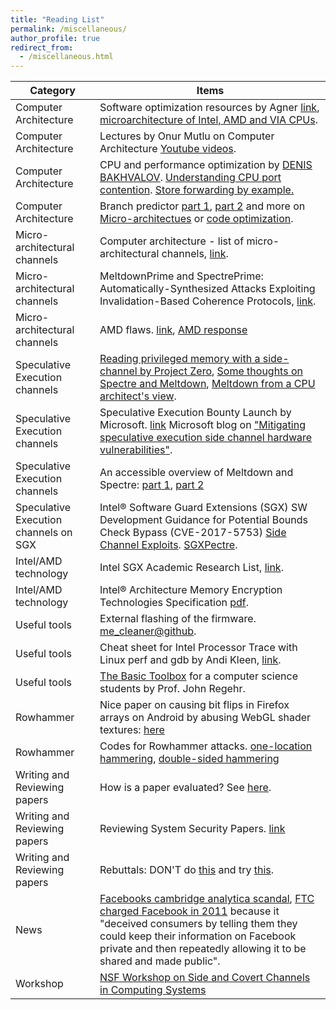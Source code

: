 ```yaml
---
title: "Reading List"
permalink: /miscellaneous/
author_profile: true
redirect_from: 
  - /miscellaneous.html
---
```

| Category                 | Items                                                                            |
|--------------------------|--------------------------------------------------------------------------------- |
| Computer Architecture | Software optimization resources by Agner [link](http://agner.org/optimize/), [microarchitecture of Intel, AMD and VIA CPUs](http://agner.org/optimize/microarchitecture.pdf). | 
| Computer Architecture | Lectures by Onur Mutlu on Computer Architecture [Youtube videos](https://www.youtube.com/playlist?list=PL5Q2soXY2Zi9OhoVQBXYFIZywZXCPl4M_). |
| Computer Architecture | CPU and performance optimization by [DENIS BAKHVALOV](https://dendibakh.github.io/notes/). [Understanding CPU port contention](https://dendibakh.github.io/blog/2018/03/21/port-contention). [Store forwarding by example.](https://dendibakh.github.io/blog/2018/03/09/Store-forwarding)
| Computer Architecture | Branch predictor [part 1](https://xania.org/201602/bpu-part-one), [part 2](https://xania.org/201602/bpu-part-two) and more on [Micro-architectues](https://xania.org/Microarchitecture) or [code optimization](https://xania.org/).
| Micro-architectural channels | Computer architecture - list of micro-architectural channels, [link](https://github.com/MattPD/cpplinks/blob/master/comparch.micro.channels.md). | 
| Micro-architectural channels | MeltdownPrime and SpectrePrime: Automatically-Synthesized Attacks Exploiting Invalidation-Based Coherence Protocols, [link](https://arxiv.org/abs/1802.03802).|
| Micro-architectural channels | AMD flaws. [link](https://safefirmware.com/amdflaws_whitepaper.pdf), [AMD response](https://community.amd.com/community/amd-corporate/blog/2018/03/20/initial-amd-technical-assessment-of-cts-labs-research) |
| Speculative Execution channels | [Reading privileged memory with a side-channel by Project Zero](https://googleprojectzero.blogspot.ca/2018/01/reading-privileged-memory-with-side.html), [Some thoughts on Spectre and Meltdown](http://www.daemonology.net/blog/2018-01-17-some-thoughts-on-spectre-and-meltdown.html), [Meltdown from a CPU architect's view](https://www.realworldtech.com/forum/?threadid=174129&curpostid=174159). |
| Speculative Execution channels | Speculative Execution Bounty Launch by Microsoft. [link](https://blogs.technet.microsoft.com/msrc/2018/03/14/speculative-execution-bounty-launch/) Microsoft blog on ["Mitigating speculative execution side channel hardware vulnerabilities"](https://blogs.technet.microsoft.com/srd/2018/03/15/mitigating-speculative-execution-side-channel-hardware-vulnerabilities/). |
| Speculative Execution channels | An accessible overview of Meltdown and Spectre: [part 1](https://blog.trailofbits.com/2018/01/30/an-accessible-overview-of-meltdown-and-spectre-part-1/), [part 2](https://blog.trailofbits.com/2018/03/22/an-accessible-overview-of-meltdown-and-spectre-part-2/) |
| Speculative Execution channels on SGX | Intel® Software Guard Extensions (SGX) SW Development Guidance for Potential Bounds Check Bypass (CVE-2017-5753) [Side Channel Exploits](https://software.intel.com/sites/default/files/managed/e1/ec/SGX_SDK_Developer_Guidance-CVE-2017-5753.pdf). [SGXPectre](https://github.com/osusecLab/SgxPectre).
| Intel/AMD technology | Intel SGX Academic Research List, [link](https://software.intel.com/en-us/sgx/academic-research). | 
| Intel/AMD technology | Intel® Architecture Memory Encryption Technologies Specification [pdf](https://software.intel.com/sites/default/files/managed/a5/16/Multi-Key-Total-Memory-Encryption-Spec.pdf). |
|Useful tools | External flashing of the firmware. [me_cleaner@github](https://github.com/corna/me_cleaner/wiki/External-flashing). | 
|Useful tools | Cheat sheet for Intel Processor Trace with Linux perf and gdb by Andi Kleen, [link](http://halobates.de/blog/p/410).| 
|Useful tools | [The Basic Toolbox](https://blog.regehr.org/archives/1578) for a computer science students by Prof. John Regehr. | 
| Rowhammer | Nice paper on causing bit flips in Firefox arrays on Android by abusing WebGL shader textures: [here](https://csdl.computer.org/csdl/proceedings/sp/2018/4353/00/435301a357.pdf) | 
| Rowhammer | Codes for Rowhammer attacks. [one-location hammering](https://github.com/IAIK/flipfloyd), [double-sided hammering](https://github.com/IAIK/rowhammerjs/tree/master/native)| 
| Writing and Reviewing papers | How is a paper evaluated? See [here](https://nebelwelt.net/blog/20180303-PCexperience.html). | 
| Writing and Reviewing papers | Reviewing System Security Papers. [link](https://www.sigarch.org/reviewing-system-security-papers/)| 
| Writing and Reviewing papers | Rebuttals: DON'T do [this](https://replicationindex.wordpress.com/2017/11/16/preprint-z-curve-a-method-for-the-estimating-replicability-based-on-test-statistics-in-original-studies-schimmack-brunner-2017/) and try [this](https://www.st.cs.uni-saarland.de/zeller/onresearch/rebuttal-patterns.php3). | 
| News | [Facebooks cambridge analytica scandal](https://arstechnica.com/tech-policy/2018/03/facebooks-cambridge-analytica-scandal-explained/),  [FTC charged Facebook in 2011](https://www.ftc.gov/news-events/press-releases/2011/11/facebook-settles-ftc-charges-it-deceived-consumers-failing-keep) because it "deceived consumers by telling them they could keep their information on Facebook private and then repeatedly allowing it to be shared and made public". |
| Workshop | [NSF Workshop on Side and Covert Channels in Computing Systems](https://sites.google.com/view/sccs2018/home) |
